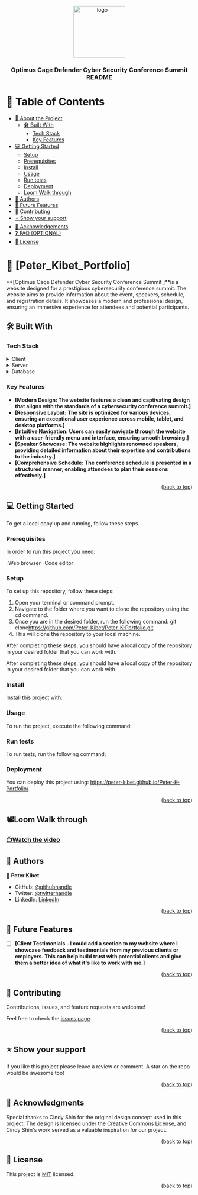 <a name="readme-top"></a>

<div align="center">

  <img src="./assets/images/speaker2" alt="logo" width="140"  height="auto" />
  <br/>

  <h3><b>Optimus Cage Defender Cyber Security Conference Summit  README</b></h3>

</div>

# 📗 Table of Contents

- [📖 About the Project](#about-project)
  - [🛠 Built With](#built-with)
    - [Tech Stack](#tech-stack)
    - [Key Features](#key-features)
- [💻 Getting Started](#getting-started)
  - [Setup](#setup)
  - [Prerequisites](#prerequisites)
  - [Install](#install)
  - [Usage](#usage)
  - [Run tests](#run-tests)
  - [Deployment](#deployment)
  - [Loom Walk through](#loom-walk-through)
- [👥 Authors](#authors)
- [🔭 Future Features](#future-features)
- [🤝 Contributing](#contributing)
- [⭐️ Show your support](#support)
- [🙏 Acknowledgements](#acknowledgements)
- [❓ FAQ (OPTIONAL)](#faq)
- [📝 License](#license)

# 📖 [Peter_Kibet_Portfolio] <a name="about-project"></a>

**[Optimus Cage Defender Cyber Security Conference Summit ]**is a website designed for a prestigious cybersecurity conference summit. The website aims to provide information about the event, speakers, schedule, and registration details. It showcases a modern and professional design, ensuring an immersive experience for attendees and potential participants.

## 🛠 Built With <a name="built-with"></a>

### Tech Stack <a name="tech-stack"></a>

<details>
  <summary>Client</summary>
  <ul>
    <li><a href="https://reactjs.org/">
    -HTML
    -CSS
    -JavaScript
    </a></li>
  </ul>
</details>

<details>
  <summary>Server</summary>
  <ul>
    <li><a href="https://expressjs.com/"></a></li>
  </ul>
</details>

<details>
<summary>Database</summary>
  <ul>
    <li><a href="https://www.postgresql.org/"></a></li>
  </ul>
</details>

### Key Features <a name="key-features"></a>

- **[Modern Design: The website features a clean and captivating design that aligns with the standards of a cybersecurity conference summit.]**
- **[Responsive Layout: The site is optimized for various devices, ensuring an exceptional user experience across mobile, tablet, and desktop platforms.]**
- **[Intuitive Navigation: Users can easily navigate through the website with a user-friendly menu and interface, ensuring smooth browsing.]**
- **[Speaker Showcase: The website highlights renowned speakers, providing detailed information about their expertise and contributions to the industry.]**
- **[Comprehensive Schedule: The conference schedule is presented in a structured manner, enabling attendees to plan their sessions effectively.]**

<p align="right">(<a href="#readme-top">back to top</a>)</p>

## 💻 Getting Started <a name="getting-started"></a>

To get a local copy up and running, follow these steps.

### Prerequisites

In order to run this project you need:

-Web browser
-Code editor

### Setup

To set up this repository, follow these steps:

1. Open your terminal or command prompt.
2. Navigate to the folder where you want to clone the repository using the cd command.
3. Once you are in the desired folder, run the following command: git clone<https://github.com/Peter-Kibet/Peter-K-Portfolio.git>
4. This will clone the repository to your local machine.

After completing these steps, you should have a local copy of the repository in your desired folder that you can work with.

After completing these steps, you should have a local copy of the repository in your desired folder that you can work with.

### Install

Install this project with:

### Usage

To run the project, execute the following command:

### Run tests

To run tests, run the following command:

### Deployment

You can deploy this project using: <https://peter-kibet.github.io/Peter-K-Portfolio/>

<p align="right">(<a href="#readme-top">back to top</a>)</p>

## 📽️Loom Walk through

### [📺Watch the video](https://www.loom.com/share/441d877fa21742e68c328fbd0681cdb5)

## 👥 Authors <a name="authors"></a>

👤 **Peter Kibet**

- GitHub: [@githubhandle](https://github.com/Peter-Kibet)
- Twitter: [@twitterhandle](https://twitter.com/Peter_Montana_J)
- LinkedIn: [LinkedIn](https://www.linkedin.com/in/peter-jk-077148195/?lipi=urn%3Ali%3Apage%3Ad_flagship3_feed%3BRtNdLwX9S4KxQRQYgnD7qQ%3D%3D)

<p align="right">(<a href="#readme-top">back to top</a>)</p>

## 🔭 Future Features <a name="future-features"></a>

- [ ] **[Client Testimonials - I could add a section to my website where I showcase feedback and testimonials from my previous clients or employers. This can help build trust with potential clients and give them a better idea of what it's like to work with me.]**

<p align="right">(<a href="#readme-top">back to top</a>)</p>

## 🤝 Contributing <a name="contributing"></a>

Contributions, issues, and feature requests are welcome!

Feel free to check the [issues page](../../issues/).

<p align="right">(<a href="#readme-top">back to top</a>)</p>

## ⭐️ Show your support <a name="support"></a>

If you like this project please leave a review or comment. A star on the repo would be awesome too!

<p align="right">(<a href="#readme-top">back to top</a>)</p>

## 🙏 Acknowledgments <a name="acknowledgements"></a>

Special thanks to Cindy Shin for the original design concept used in this project. The design is licensed under the Creative Commons License, and Cindy Shin's work served as a valuable inspiration for our project.

<p align="right">(<a href="#readme-top">back to top</a>)</p>

## 📝 License <a name="license"></a>

This project is [MIT](./LICENCE.md) licensed.

<p align="right">(<a href="#readme-top">back to top</a>)</p>
